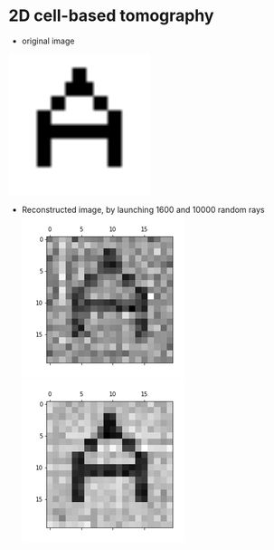 # 2D cell-based tomography

 - original image
 
<img src="drawing.svg" alt="drawing" width="250"/>


 - Reconstructed image, by launching 1600 and 10000 random rays 
![low_res_reconstructed.png](low_res_reconstructed.png)
![high_res_reconstructed.png](high_res_reconstructed.png)